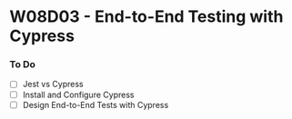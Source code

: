 # W08D03 - End-to-End Testing with Cypress

### To Do

- [ ] Jest vs Cypress
- [ ] Install and Configure Cypress
- [ ] Design End-to-End Tests with Cypress
